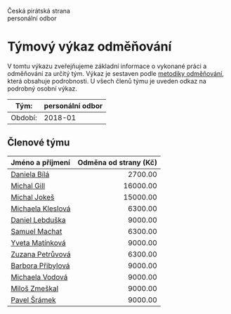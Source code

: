 Česká pirátská strana  
personální odbor

Týmový výkaz odměňování
===========================

V tomtu výkazu zveřejňujeme základní informace o vykonané práci a odměňování
za určitý tým. Výkaz je sestaven podle [metodiky odměňování][metodika],
která obsahuje podrobnosti. U všech členů týmu je uveden odkaz na podrobný osobní výkaz.

Tým:                     | personální odbor
-----------------------  | --------------------
Období:                  | 2018-01

Členové týmu
--------------

| Jméno a příjmení                        |   Odměna od strany (Kč) |
|:----------------------------------------|------------------------:|
| [Daniela Bílá](daniela-bila/)           |                 2700.00 |
| [Michal Gill](michal-gill/)             |                16000.00 |
| [Michal Jokeš](michal-jokes/)           |                15000.00 |
| [Michaela Kleslová](michaela-kleslova/) |                 6300.00 |
| [Daniel Lebduška](daniel-lebduska/)     |                 9000.00 |
| [Samuel Machat](samuel-machat/)         |                 6300.00 |
| [Yveta Matínková](yveta-matinkova/)     |                 9000.00 |
| [Zuzana Petrůvová](zuzana-petruvova/)   |                 6300.00 |
| [Barbora Přibylová](barbora-pribylova/) |                 9000.00 |
| [Michaela Vodová](michaela-vodova/)     |                 9000.00 |
| [Miloš Zmeškal](milos-zmeskal/)         |                 9000.00 |
| [Pavel Šrámek](pavel-sramek/)           |                 9000.00 |


[metodika]: https://redmine.pirati.cz/projects/po/wiki/Odmenovani

